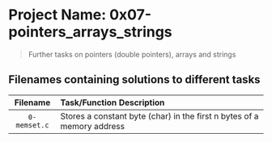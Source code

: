 # Project Name: 0x07-pointers_arrays_strings

> Further tasks on pointers (double pointers), arrays and strings

## Filenames containing solutions to different tasks

Filename | Task/Function Description
:---: | :---
`0-memset.c` | Stores a constant byte (char) in the first n bytes of a memory address 
